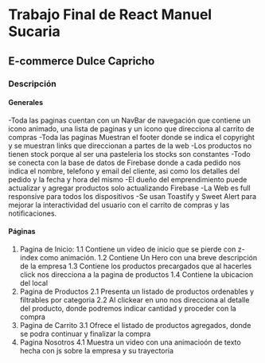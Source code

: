 # Trabajo Final de React Manuel Sucaria

## E-commerce Dulce Capricho

### Descripción

#### Generales

-Toda las paginas cuentan con un NavBar de navegación que contiene un icono animado, una lista de paginas y un icono que direcciona al carrito de compras
-Toda las paginas Muestran el footer donde se indica el copyright y se muestran links que direccionan a partes de la web
-Los productos no tienen stock porque al ser una pasteleria los stocks son constantes
-Todo se conecta con la base de datos de Firebase donde a cada pedido nos indica el nombre, telefono y email del cliente, asi como los detalles del pedido y la fecha y hora del mismo
-El dueño del emprendimiento puede actualizar y agregar productos solo actualizando Firebase
-La Web es full responsive para todos los dispositivos
-Se usan Toastify y Sweet Alert para mejorar la interactividad del usuario con el carrito de compras y las notificaciones.

#### Páginas

1. Pagina de Inicio:
   1.1 Contiene un video de inicio que se pierde con z-index como animación.
   1.2 Contiene Un Hero con una breve descripción de la empresa
   1.3 Contiene los productos precargados que al hacerles click nos direcciona a la pagina de productos
   1.4 Contiene la ubicacion del local
2. Pagina de Productos
   2.1 Presenta un listado de productos ordenables y filtrables por categoria
   2.2 Al clickear en uno nos direcciona al detalle del producto, donde podremos indicar cantidad y proceder con la compra
3. Pagina de Carrito
   3.1 Ofrece el listado de productos agregados, donde se podra continuar y finalizar la compra
4. Pagina Nosotros
   4.1 Muestra un video con una animacioón de texto hecha con js sobre la empresa y su trayectoria
